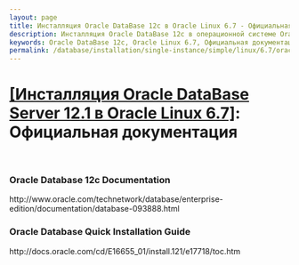 ```yaml
---
layout: page
title: Инсталляция Oracle DataBase 12c в Oracle Linux 6.7 - Официальная документация
description: Инсталляция Oracle DataBase 12c в операционной системе Oracle Linux 6.7 - Официальная документация
keywords: Oracle DataBase 12c, Oracle Linux 6.7, Официальная документация
permalink: /database/installation/single-instance/simple/linux/6.7/oracle/12.1/docs/
---
```


# <a href="/database/installation/single-instance/simple/linux/6.7/oracle/12.1/">[Инсталляция Oracle DataBase Server 12.1 в Oracle Linux 6.7]</a>: Официальная документация

<br/>

<h3>Oracle Database 12c Documentation</h3>
http://www.oracle.com/technetwork/database/enterprise-edition/documentation/database-093888.html

<h3>Oracle Database Quick Installation Guide</h3>
http://docs.oracle.com/cd/E16655_01/install.121/e17718/toc.htm
